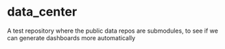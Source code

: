 # data_center
A test repository where the public data repos are submodules, to see if we can generate dashboards more automatically
